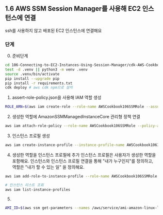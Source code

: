 ## 1.6 AWS SSM Session Manager를 사용해 EC2 인스턴스에 연결

ssh를 사용하지 않고 배포된 EC2 인스턴스에 연결해요

### 단계

0. 준비단계

```bash
cd 106-Connecting-to-EC2-Instances-Using-Session-Manager/cdk-AWS-Cookbook-106/
test -d .venv || python3 -m venv .venv
source .venv/bin/activate
pip install --upgrade pip
pip install -r requirements.txt
cdk deploy # aws cdk npm으로 설치
```

1. assert-role-policy.json을 사용해 IAM 역할 생성

```bash
ROLE_ARN=$(aws iam create-role --role-name AWSCookbook106SSMRole --assume-role-policy-document file://assume-role-policy.json --output text --query Role.Arn)
```

2. 생성한 역할에 AmazonSSMManagedInstanceCore 관리형 정책 연결

```bash
aws iam attach-role-policy --role-name AWSCookbook106SSMRole --policy-arn arn:aws:iam::aws:policy/AmazonSSMManagedInstanceCore
```

3. 인스턴스 프로필 생성

```bash
aws iam create-instance-profile --instance-profile-name AWSCookbook106InstanceProfile
```

4. 생성한 역할을 인스턴스 프로필에 추가
   인스턴스 프로필은 사용자가 생성한 역할을 포함해요.
   인스턴스와 인스턴스 프로필 연결을 통해 "내가 누구인지"를 정의하고, 역할은 "내가 할 수 있는 일" 을 정의해요.

```bash
aws iam add-role-to-instance-profile --role-name AWSCookbook106SSMRole --instance-profile-name AWSCookbook106InstanceProfile

# 인스턴스 리스트 조회
aws iam list-instance-profiles
```

5.

```bash
AMI_ID=$(aws ssm get-parameters --names /aws/service/ami-amazon-linux-latest/amzn2-ami-hvm-x86_64-gp2 --query 'Parameters[0].[Value]' --output text)
```
